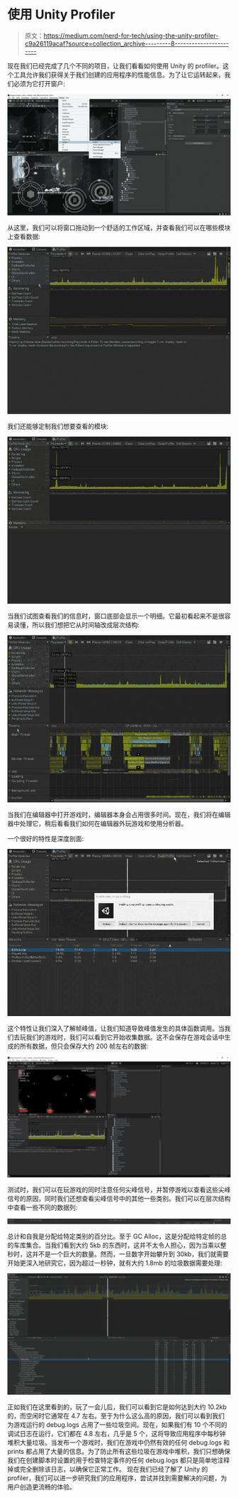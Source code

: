 # 使用 Unity Profiler

> 原文：<https://medium.com/nerd-for-tech/using-the-unity-profiler-c9a26119acaf?source=collection_archive---------8----------------------->

现在我们已经完成了几个不同的项目，让我们看看如何使用 Unity 的 profiler。这个工具允许我们获得关于我们创建的应用程序的性能信息。为了让它运转起来，我们必须为它打开窗户:

![](img/25a614853abf6c5a51fa8ffb5a42690d.png)

从这里，我们可以将窗口拖动到一个舒适的工作区域，并查看我们可以在哪些模块上查看数据:

![](img/bceca673c4ae9e7f99405ca3b3934351.png)

我们还能够定制我们想要查看的模块:

![](img/a84681b24cb7855e82fa205360424a64.png)

当我们试图查看我们的信息时，窗口底部会显示一个明细。它最初看起来不是很容易读懂，所以我们想把它从时间轴改成层次结构:

![](img/4b06f30d47e2db9f84ec0329191e87ec.png)

当我们在编辑器中打开游戏时，编辑器本身会占用很多时间。现在，我们将在编辑器中处理它，稍后看看我们如何在编辑器外玩游戏和使用分析器。

一个很好的特性是深度剖面:

![](img/cf7ecd77d4eb4bf8d5db015dafc3d22e.png)

这个特性让我们深入了解帧峰值，让我们知道导致峰值发生的具体函数调用。当我们去玩我们的游戏时，我们可以看到它开始收集数据。这不会保存在游戏会话中生成的所有数据，但只会保存大约 200 帧左右的数据:

![](img/ab9bf7e75b0bf4954234d08606af8e1c.png)

测试时，我们可以在玩游戏的同时注意任何尖峰信号，并暂停游戏以查看这些尖峰信号的原因，同时我们还想查看尖峰信号中的其他一些类别。我们可以在层次结构中查看一些不同的数据列:

![](img/6ef301519dc0c480c2483fc38d7ae287.png)

总计和自我是分配给特定类别的百分比。至于 GC Alloc，这是分配给特定帧的总的车库集合。当我们看到大约 5kb 的东西时，这并不太令人担心，因为当乘以整秒时，这并不是一个巨大的数量。然而，一旦数字开始攀升到 30kb，我们就需要开始更深入地研究它，因为超过一秒钟，就有大约 1.8mb 的垃圾数据需要处理:

![](img/6defe5405ab8cb69566a031ad17efde4.png)

正如我们在这里看到的，玩了一会儿后，我们可以看到它是如何达到大约 10.2kb 的，而空闲时它通常在 4.7 左右。至于为什么这么高的原因，我们可以看到我们为游戏运行的 debug.logs 占用了一些垃圾空间。现在，如果我们有 10 个不同的调试日志在运行，它们都在 4.8 左右，几乎是 5 个，这将导致应用程序中每秒钟堆积大量垃圾。当发布一个游戏时，我们在游戏中仍然有效的任何 debug.logs 和 prints 都占用了大量的信息。为了防止所有这些垃圾在游戏中堆积，我们只想确保我们在创建脚本时设置的用于检查特定事件的任何 debug.logs 都只是简单地注释掉或完全删除该日志，以确保它正常工作。
现在我们已经了解了 Unity 的 profiler，我们可以进一步研究我们的应用程序，尝试并找到需要解决的问题，为用户创造更流畅的体验。